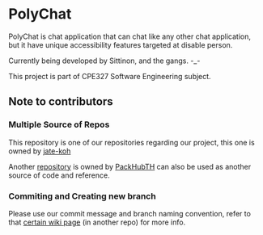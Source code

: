# PolyChat 
PolyChat is chat application that can chat like any other chat application, but it have unique accessibility features targeted at disable person.

Currently being developed by Sittinon, and the gangs. -_-

This project is part of CPE327 Software Engineering subject.

## Note to contributors

### Multiple Source of Repos

This repository is one of our repositories regarding our project, this one is owned by [jate-koh](https://github.com/jate-koh)

Another [repository](https://github.com/PackHubTH/polychat-project) is owned by [PackHubTH](https://github.com/PackHubTH) can also be used as another source of code and reference.

### Commiting and Creating new branch

Please use our commit message and branch naming convention, refer to that [certain wiki page](https://github.com/jate-koh/polychat/wiki/Branch-Naming-or-Commit-Message-Convention) (in another repo) for more info.

